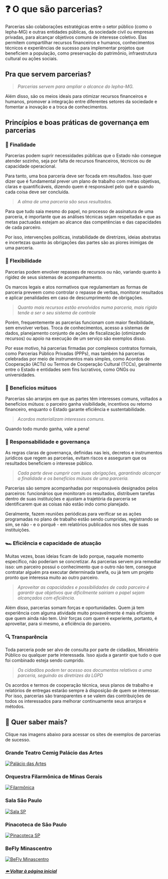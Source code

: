 # ❓ O que são parcerias?

Parcerias são colaborações estratégicas entre o setor público (como o Iepha-MG) e outras
entidades públicas, da sociedade civil ou empresas privadas, para alcançar objetivos comuns de
interesse coletivo. Elas permitem compartilhar recursos financeiros e humanos,
conhecimentos técnicos e experiências de sucesso para implementar projetos que
beneficiem a população, como preservação do patrimônio, infraestrutura cultural ou ações
sociais.

## Pra que servem parcerias?

>_Parcerias servem para ampliar o alcance do Iepha-MG._

Além disso, são os meios ideais para otimizar recursos financeiros e humanos, promover a
integração entre diferentes setores da sociedade e fomentar a inovação e a troca de
conhecimentos.

## Princípios e boas práticas de governança em parcerias

### 🥅 Finalidade

Parcerias podem suprir necessidades públicas que o Estado não consegue atender sozinho,
seja por falta de recursos financeiros, técnicos ou de capacidade operacional.

Para tanto, uma boa parceria deve ser focada em resultados. Isso quer dizer que é
fundamental prever um plano de trabalho com metas objetivas, claras e quantificáveis,
dizendo quem é responsável pelo quê e quando cada coisa deve ser concluída.

>_A alma de uma parceria são seus resultados._

Para que tudo saia mesmo do papel, no processo de assinatura de uma parceria, é
importante que as análises técnicas sejam respeitadas e que as metas pactuadas estejam ao
alcance das competências e das capacidades de cada parceiro.

Por isso, intervenções políticas, instabilidade de diretrizes, ideias abstratas e incertezas
quanto às obrigações das partes são as piores inimigas de uma parceria.

### 🍃 Flexibilidade

Parcerias podem envolver repasses de recursos ou não, variando quanto à rigidez de seus
sistemas de acompanhamento.

Os marcos legais e atos normativos que regulamentam as formas de parceria preveem
como controlar o repasse de verbas, monitorar resultados e aplicar penalidades em caso de
descumprimento de obrigações.

>_Quanto mais recursos estão envolvidos numa parceria, mais rígido tende a ser o seu sistema de controle_

Porém, frequentemente as parcerias funcionam com maior flexibilidade, sem envolver
verbas. Troca de conhecimentos, acesso a sistemas de dados, planejamento conjunto de
ações de fiscalização (otimizando recursos) ou apoio na execução de um serviço são
exemplos disso.

Por esse motivo, há parcerias firmadas por complexos contratos formais, como Parcerias
Público Privadas (PPPs), mas também há parcerias celebradas por meio de instrumentos
mais simples, como Acordos de Cooperação (ACTs) ou Termos de Cooperação Cultural (TCCs), geralmente entre o
Estado e entidades sem fins lucrativos, como ONGs ou universidades.

### 🎂 Benefícios mútuos

Parcerias são arranjos em que as partes têm interesses comuns, voltados a benefícios
mútuos: o parceiro ganha visibilidade, incentivos ou retorno
financeiro, enquanto o Estado garante eficiência e sustentabilidade.

>_Acordos materializam interesses comuns._

Quando todo mundo ganha, vale a pena!

### 🚨 Responsabilidade e governança

As regras claras de governança, definidas nas leis, decretos e instrumentos jurídicos que
regem as parcerias, evitam riscos e asseguram que os resultados beneficiem o interesse
público.

>_Cada parte deve cumprir com suas obrigações, garantindo alcançar a finalidade e os benefícios mútuos de uma parceria._

Parcerias são sempre acompanhadas por responsáveis designados pelos parceiros: funcionários
que monitoram os resultados, distribuem tarefas dentro de suas instituições e ajustam a
trajetória da parceria se identificarem que as coisas não estão indo como planejado.

Geralmente, fazem reuniões periódicas para verificar se as ações programadas no plano
de trabalho estão sendo cumpridas, registrando se sim, se não - e o porquê - em relatórios
publicados nos sites de suas instituições.

### 🏎️ Eficiência e capacidade de atuação

Muitas vezes, boas ideias ficam de lado porque, naquele momento específico, não
poderiam se concretizar. As parcerias servem pra remediar isso: um parceiro possui o
conhecimento que o outro não tem, consegue contratar alguém pra executar determinada
tarefa, ou já tem um projeto pronto que interessa muito ao outro parceiro.

>_Aproveitar as capacidades e possibilidades de cada parceiro é garantir que objetivos que dificilmente sairiam o papel sejam alcançados com eficiência._

Além disso, parcerias somam forças e oportunidades. Quem já tem experiência com alguma
atividade muito provavelmente é mais eficiente que quem ainda não tem. Unir forças com
quem é experiente, portanto, é aproveitar, para si mesmo, a eficiência do parceiro.

### 🔍 Transparência

Toda parceria pode ser alvo de consulta por parte de cidadãos, Ministério Público ou
qualquer parte interessada. Isso ajuda a garantir que tudo o que foi combinado esteja
sendo cumprido.

>_Os cidadãos podem ter acesso aos documentos relativos a uma parceria, seguindo as diretrizes da LGPD_

Os acordos e termos de cooperação técnica, seus planos de trabalho e relatórios de
entregas estarão sempre à disposição de quem se interessar. Por isso, parcerias são
transparentes e se valem das contribuições de todos os interessados para melhorar
continuamente seus arranjos e métodos.

## 🤔 Quer saber mais?

Clique nas imagens abaixo para acessar os sites de exemplos de parcerias de sucesso.

### Grande Teatro Cemig Palácio das Artes

[![Palácio das Artes](https://github.com/user-attachments/assets/dcf02219-3b2f-4022-8d7f-5ddd028ac88c)](https://fcs.mg.gov.br/espacos-culturais/palacio-das-artes/)

### Orquestra Filarmônica de Minas Gerais

[![Filarmônica](https://github.com/user-attachments/assets/6e79d0b6-47f6-40c9-bf66-27e0596885c5)](https://filarmonica.art.br/)

### Sala São Paulo

[![Sala SP](https://github.com/user-attachments/assets/c29a1ee5-482b-4fb0-8ac6-40c2115df3e1)](https://salasaopaulo.art.br/salasp/pt/)

### Pinacoteca de São Paulo

[![Pinacoteca SP](https://github.com/user-attachments/assets/c5e46494-6018-4e97-bacf-19db8a108dc9)](https://pinacoteca.org.br)

### BeFly Minascentro

[![BeFly Minascentro](https://github.com/user-attachments/assets/5888f247-9c79-4fb8-91b4-c925c6247dab)](https://www.beflyminascentro.com.br/)

##### [⬅️ Voltar à página inicial](https://lucasfainblat.github.io/manual.appi)
